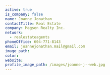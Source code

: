 ```yaml
---
active: true
is_company: false
name: Joanne Jonathan
contactTitle: Real Estate
company: Magsen Realty Inc.
network:
  - realestateagents
phoneOffice: 604-771-8143
email: joannejonathan.mail@gmail.com
image_path:
color:
website:
profile_image_path: /images/joanne-j--web.jpg
---
```



